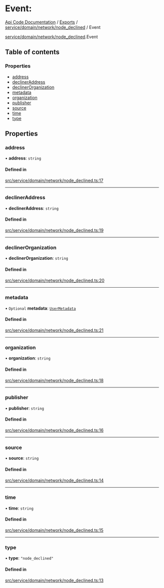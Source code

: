 # Event: 
 
[Api Code Documentation](../README.md) / [Exports](../modules.md) / [service/domain/network/node\_declined](../modules/service_domain_network_node_declined.md) / Event

[service/domain/network/node\_declined](../modules/service_domain_network_node_declined.md).Event

## Table of contents

### Properties

- [address](service_domain_network_node_declined.Event.md#address)
- [declinerAddress](service_domain_network_node_declined.Event.md#declineraddress)
- [declinerOrganization](service_domain_network_node_declined.Event.md#declinerorganization)
- [metadata](service_domain_network_node_declined.Event.md#metadata)
- [organization](service_domain_network_node_declined.Event.md#organization)
- [publisher](service_domain_network_node_declined.Event.md#publisher)
- [source](service_domain_network_node_declined.Event.md#source)
- [time](service_domain_network_node_declined.Event.md#time)
- [type](service_domain_network_node_declined.Event.md#type)

## Properties

### address

• **address**: `string`

#### Defined in

[src/service/domain/network/node_declined.ts:17](https://github.com/openkfw/TruBudget/blob/40b449a/api/src/service/domain/network/node_declined.ts#L17)

___

### declinerAddress

• **declinerAddress**: `string`

#### Defined in

[src/service/domain/network/node_declined.ts:19](https://github.com/openkfw/TruBudget/blob/40b449a/api/src/service/domain/network/node_declined.ts#L19)

___

### declinerOrganization

• **declinerOrganization**: `string`

#### Defined in

[src/service/domain/network/node_declined.ts:20](https://github.com/openkfw/TruBudget/blob/40b449a/api/src/service/domain/network/node_declined.ts#L20)

___

### metadata

• `Optional` **metadata**: [`UserMetadata`](../modules/service_domain_metadata.md#usermetadata)

#### Defined in

[src/service/domain/network/node_declined.ts:21](https://github.com/openkfw/TruBudget/blob/40b449a/api/src/service/domain/network/node_declined.ts#L21)

___

### organization

• **organization**: `string`

#### Defined in

[src/service/domain/network/node_declined.ts:18](https://github.com/openkfw/TruBudget/blob/40b449a/api/src/service/domain/network/node_declined.ts#L18)

___

### publisher

• **publisher**: `string`

#### Defined in

[src/service/domain/network/node_declined.ts:16](https://github.com/openkfw/TruBudget/blob/40b449a/api/src/service/domain/network/node_declined.ts#L16)

___

### source

• **source**: `string`

#### Defined in

[src/service/domain/network/node_declined.ts:14](https://github.com/openkfw/TruBudget/blob/40b449a/api/src/service/domain/network/node_declined.ts#L14)

___

### time

• **time**: `string`

#### Defined in

[src/service/domain/network/node_declined.ts:15](https://github.com/openkfw/TruBudget/blob/40b449a/api/src/service/domain/network/node_declined.ts#L15)

___

### type

• **type**: ``"node_declined"``

#### Defined in

[src/service/domain/network/node_declined.ts:13](https://github.com/openkfw/TruBudget/blob/40b449a/api/src/service/domain/network/node_declined.ts#L13)
